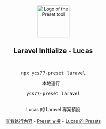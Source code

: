 <p align="center">
  <br />
  <a href="https://preset.dev">
    <img width="100" src="https://raw.githubusercontent.com/preset/cli/7ab81c0a42f599de05ea9956d72182cdf7a8c957/.github/assets/logo.svg" alt="Logo of the Preset tool">
  </a>
  <br />
</p>

<h2 align="center">Laravel Initialize - Lucas</h2>

<p align="center">
  <br />
  <pre align="center">npx ycs77-preset laravel</pre>
  <p align="center">本地運行：</p>
  <pre align="center">ycs77-preset laravel</pre>
</p>
<br />

<div align="center">
  Lucas 的 Laravel 專案預設
  <br />
  <br />
  <a href="https://github.com/ycs77/preset-laravel/blob/main/preset.ts">查看執行內容</a> - <a href="https://preset.dev">Preset 文檔</a> - <a href="https://github.com/ycs77/preset">Lucas 的 Presets</a>
</div>

